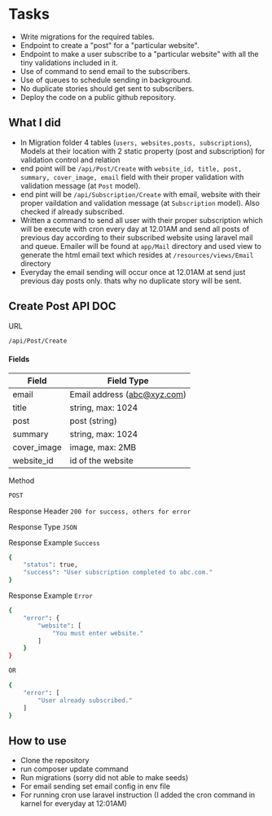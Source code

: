 # Tasks

- Write migrations for the required tables.
- Endpoint to create a "post" for a "particular website".
- Endpoint to make a user subscribe to a "particular website" with all the tiny validations included in it.
- Use of command to send email to the subscribers.
- Use of queues to schedule sending in background.
- No duplicate stories should get sent to subscribers.
- Deploy the code on a public github repository.

## What I did

- In Migration folder 4 tables (```users, websites,posts, subscriptions```), Models at their location with 2 static property (post and subscription) for validation control and relation
- end point will be ```/api/Post/Create``` with ```website_id, title, post, summary, cover_image, email``` field with their proper validation with validation message (at ```Post``` model).
- end pint will be ```/api/Subscription/Create``` with email, website with their proper vaildation and validation message (at ```Subscription``` model). Also checked if already subscribed.
- Written a command to send all user with their proper subscription which will be execute with cron every day at 12.01AM and send all posts of previous day according to their subscribed website using laravel mail and queue. Emailer will be found at ```app/Mail``` directory and used view to generate the html email text which resides at ```/resources/views/Email``` directory
- Everyday the email sending will occur once at 12.01AM at send just previous day posts only. thats why no duplicate story will be sent.

## Create Post API DOC
URL
```sh
/api/Post/Create
```

#### Fields
| Field | Field Type |
|-------|------------|
|email| Email address (abc@xyz.com)|
|title|string, max: 1024|
|post| post (string)|
|summary| string, max: 1024|
|cover_image|image, max: 2MB|
|website_id|id of the website|

Method
```sh
POST
```
Response Header
```200 for success, others for error```


Response Type
```JSON```

Response Example ```Success```
```sh
{
    "status": true,
    "success": "User subscription completed to abc.com."
}
```

Response Example ```Error```
```sh
{
    "error": {
        "website": [
            "You must enter website."
        ]
    }
}

OR

{
    "error": [
        "User already subscribed."
    ]
}
```


## How to use
- Clone the repository
- run composer update command
- Run migrations (sorry did not able to make seeds)
- For email sending set email config in env file
- For running cron use laravel instruction (I added the cron command in karnel for everyday at 12:01AM)

